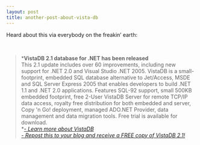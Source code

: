 ```yaml
---
layout: post
title: another-post-about-vista-db
---
```

Heard about this via everybody on the freakin’ earth:

 

> ***VistaDB 2.1 database for .NET has been released**\
> This 2.1 update includes over 60 improvements, including new support
> for .NET 2.0 and Visual Studio .NET 2005. VistaDB is a
> small-footprint, embedded SQL database alternative to Jet/Access, MSDE
> and SQL Server Express 2005 that enables developers to build .NET 1.1
> and .NET 2.0 applications. Features SQL-92 support, small 500KB
> embedded footprint, free 2-User VistaDB Server for remote TCP/IP data
> access, royalty free distribution for both embedded and server, Copy
> 'n Go! deployment, managed ADO.NET Provider, data management and data
> migration tools. Free trial is available for download.\
> *[*- Learn more about
> VistaDB*](http://www.vistadb.net/overview.asp?ref=blogger)\
> [*- Repost this to your blog and receive a FREE copy of VistaDB
> 2.1!*](http://www.vistadb.net/blogoffer.asp?ref=blogger)

 
